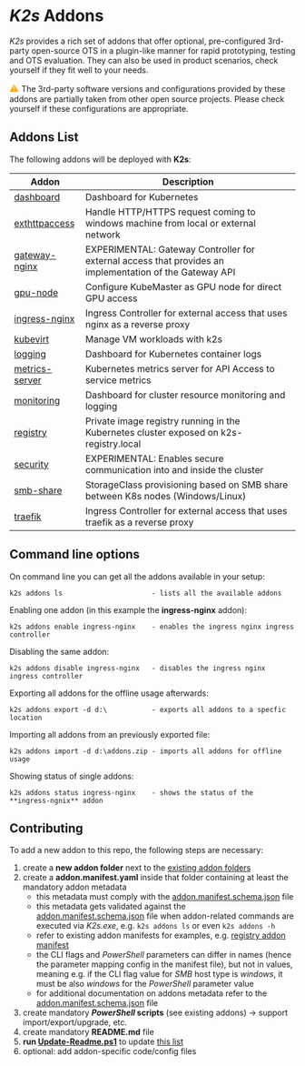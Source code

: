 <!--
SPDX-FileCopyrightText: © 2023 Siemens Healthcare GmbH

SPDX-License-Identifier: MIT
-->

# *K2s* Addons
*K2s* provides a rich set of addons that offer optional, pre-configured 3rd-party open-source OTS in a plugin-like manner for rapid prototyping, testing and OTS evaluation. They can also be used in product scenarios, check yourself if they fit well to your needs.

<span style="color:orange;font-size:medium">**⚠** </span> The 3rd-party software versions and configurations provided by these addons are partially taken from other open source projects. Please check yourself if these configurations are appropriate.

## Addons List
The following addons will be deployed with **K2s**:

<!-- GENERATED! Use the script Update-Readme.ps1 to update the following section -->
<!-- addons-list-start -->
|Addon|Description|
|---|---|
| [dashboard](./dashboard/README.md) | Dashboard for Kubernetes | 
| [exthttpaccess](./exthttpaccess/README.md) | Handle HTTP/HTTPS request coming to windows machine from local or external network | 
| [gateway-nginx](./gateway-nginx/README.md) | EXPERIMENTAL: Gateway Controller for external access that provides an implementation of the Gateway API | 
| [gpu-node](./gpu-node/README.md) | Configure KubeMaster as GPU node for direct GPU access | 
| [ingress-nginx](./ingress-nginx/README.md) | Ingress Controller for external access that uses nginx as a reverse proxy | 
| [kubevirt](./kubevirt/README.md) | Manage VM workloads with k2s | 
| [logging](./logging/README.md) | Dashboard for Kubernetes container logs | 
| [metrics-server](./metrics-server/README.md) | Kubernetes metrics server for API Access to service metrics | 
| [monitoring](./monitoring/README.md) | Dashboard for cluster resource monitoring and logging | 
| [registry](./registry/README.md) | Private image registry running in the Kubernetes cluster exposed on k2s-registry.local | 
| [security](./security/README.md) | EXPERIMENTAL: Enables secure communication into and inside the cluster | 
| [smb-share](./smb-share/README.md) | StorageClass provisioning based on SMB share between K8s nodes (Windows/Linux) | 
| [traefik](./traefik/README.md) | Ingress Controller for external access that uses traefik as a reverse proxy | 
<!-- addons-list-end -->

## Command line options

On command line you can get all the addons available in your setup:
```
k2s addons ls                      - lists all the available addons
```
Enabling one addon (in this example the **ingress-nginx** addon):
```
k2s addons enable ingress-nginx    - enables the ingress nginx ingress controller
```
Disabling the same addon:
```
k2s addons disable ingress-nginx   - disables the ingress nginx ingress controller
```
Exporting all addons for the offline usage afterwards:
```
k2s addons export -d d:\           - exports all addons to a specfic location 
```
Importing all addons from an previously exported file:
```
k2s addons import -d d:\addons.zip - imports all addons for offline usage 
```
Showing status of single addons:
```
k2s addons status ingress-nginx    - shows the status of the **ingress-ngnix** addon  
```

## Contributing
To add a new addon to this repo, the following steps are necessary:
1. create a **new addon folder** next to the [existing addon folders](./)
2. create a **addon.manifest.yaml** inside that folder containing at least the mandatory addon metadata
   - this metadata must comply with the [addon.manifest.schema.json](addon.manifest.schema.json) file
   - this metadata gets validated against the [addon.manifest.schema.json](addon.manifest.schema.json) file when addon-related commands are executed via *K2s.exe*, e.g. `k2s addons ls` or even `k2s addons -h`
   - refer to existing addon manifests for examples, e.g. [registry addon manifest](./registry/addon.manifest.yaml)
   - the CLI flags and *PowerShell* parameters can differ in names (hence the parameter mapping config in the manifest file), but not in values, meaning e.g. if the CLI flag value for *SMB* host type is *windows*, it must be also *windows* for the *PowerShell* parameter value
   - for additional documentation on addons metadata refer to the [addon.manifest.schema.json](addon.manifest.schema.json) file
3. create mandatory ***PowerShell* scripts** (see existing addons) -> support import/export/upgrade, etc.
4. create mandatory **README.md** file
5. **run [Update-Readme.ps1](./Update-Readme.ps1)** to update [this list](#addons-list)
6. optional: add addon-specific code/config files
